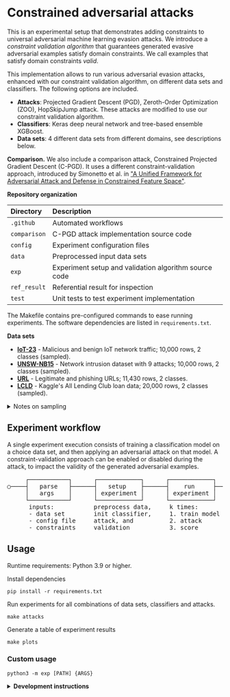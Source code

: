 # Constrained adversarial attacks

This is an experimental setup that demonstrates adding constraints to universal adversarial machine learning evasion attacks.
We introduce a _constraint validation algorithm_ that guarantees generated evasive adversarial examples satisfy domain constraints.
We call examples that satisfy domain constraints _valid_.

This implementation allows to run various adversarial evasion attacks, enhanced with our constraint validation algorithm, on different data sets and classifiers.
The following options are included.

- **Attacks**: Projected Gradient Descent (PGD), Zeroth-Order Optimization (ZOO), HopSkipJump attack. These attacks are modified to use our constraint validation algorithm.
- **Classifiers**: Keras deep neural network and tree-based ensemble XGBoost.
- **Data sets**: 4 different data sets from different domains, see descriptions below.

**Comparison.** We also include a comparison attack, Constrained Projected Gradient Descent (C-PGD).
It uses a different constraint-validation approach, introduced by Simonetto et al. in ["A Unified Framework for Adversarial Attack and Defense in Constrained Feature Space"](https://arxiv.org/abs/2112.01156).

**Repository organization**

| Directory    | Description                                           |
|:-------------|:------------------------------------------------------|
| `.github`    | Automated workflows                                   |
| `comparison` | C-PGD attack implementation source code               |
| `config`     | Experiment configuration files                        |
| `data`       | Preprocessed input data sets                          |
| `exp`        | Experiment setup and validation algorithm source code |
| `ref_result` | Referential result for inspection                     |
| `test`       | Unit tests to test experiment implementation          |

The Makefile contains pre-configured commands to ease running experiments.
The software dependencies are listed in `requirements.txt`.

**Data sets**

- [**IoT-23**](https://doi.org/10.5281/zenodo.4743746) - Malicious and benign IoT network traffic; 10,000 rows, 2 classes (sampled).
- [**UNSW-NB15**](https://doi.org/10.1109/MilCIS.2015.7348942) - Network intrusion dataset with 9 attacks; 10,000 rows, 2 classes (sampled). 
- [**URL**](https://doi.org/10.1016/j.engappai.2021.104347) - Legitimate and phishing URLs; 11,430 rows, 2 classes.
- [**LCLD**](https://www.kaggle.com/datasets/wordsforthewise/lending-club) - Kaggle's All Lending Club loan data; 20,000 rows, 2 classes (sampled).

<details>
<summary>Notes on sampling</summary>
All data sets have an equal 50/50 class distribution.
The sampled data sets were generated by random sampling, without replacement, to obtain equal class distribution using Weka's supervised instance <a href="https://waikato.github.io/weka-blog/posts/2019-01-30-sampling/" target="_blank">SpreadSubsample</a>.
</details>

## Experiment workflow

A single experiment execution consists of training a classification model on a choice data set, and then applying an adversarial attack on  that model. 
A constraint-validation approach can be enabled or disabled during the attack, to impact the validity of the generated adversarial examples.

<pre>
     ┌───────────┐      ┌────────────┐      ┌────────────┐      ┌────────────┐
○────┤   parse   ├──────┤   setup    ├──────┤    run     ├──────┤    end     ├────◎
     │   args    │      │ experiment │      │ experiment │      │ experiment │
     └───────────┘      └────────────┘      └────────────┘      └────────────┘
      inputs:           preprocess data,     k times:            write result
      - data set        init classifier,     1. train model      
      - config file     attack, and          2. attack
      - constraints     validation           3. score
</pre>

## Usage

Runtime requirements: Python 3.9 or higher.

Install dependencies

```
pip install -r requirements.txt
```

Run experiments for all combinations of data sets, classifiers and attacks.

```
make attacks
```

Generate a table of experiment results

```
make plots
```

### Custom usage

```
python3 -m exp [PATH] {ARGS}
```

<details>
<summary>
  <strong>Development instructions</strong>
</summary>

<br/>First install all dev dependencies:

```
pip install -r requirements-dev.txt
```

Available code quality checks

<pre>
make test    -- Run unit tests
make lint    -- Run linter
make dev     -- Test and lint, all at once
</pre>
</details>
